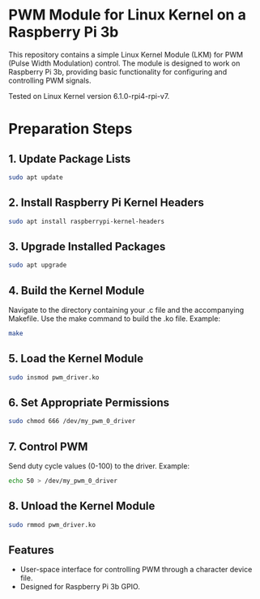 # PWM Module for Linux Kernel on a Raspberry Pi 3b

This repository contains a simple Linux Kernel Module (LKM) for PWM (Pulse Width Modulation) control. The module is designed to work on Raspberry Pi 3b, providing basic functionality for configuring and controlling PWM signals.

Tested on Linux Kernel version 6.1.0-rpi4-rpi-v7.

# Preparation Steps

## 1. Update Package Lists
```bash
sudo apt update
```
## 2. Install Raspberry Pi Kernel Headers
```bash
sudo apt install raspberrypi-kernel-headers
```
## 3. Upgrade Installed Packages
```bash
sudo apt upgrade
```
## 4. Build the Kernel Module
  Navigate to the directory containing your .c file and the accompanying Makefile.
  Use the make command to build the .ko file.
Example:
```bash
make
```
## 5. Load the Kernel Module
```bash
sudo insmod pwm_driver.ko
```
## 6. Set Appropriate Permissions
```bash
sudo chmod 666 /dev/my_pwm_0_driver
```
## 7. Control PWM
  Send duty cycle values (0-100) to the driver.
  Example:
```bash
echo 50 > /dev/my_pwm_0_driver
```
## 8. Unload the Kernel Module
```bash
sudo rmmod pwm_driver.ko
```
## Features

- User-space interface for controlling PWM through a character device file.
- Designed for Raspberry Pi 3b GPIO.
